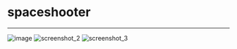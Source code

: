 # spaceshooter
-------------
![image](https://user-images.githubusercontent.com/38284288/40920521-ca0c450e-6847-11e8-96c3-9a72255a9de1.png)
![screenshot_2](https://user-images.githubusercontent.com/38284288/40920637-1c997b0c-6848-11e8-9550-60e15751f6c0.png)
![screenshot_3](https://user-images.githubusercontent.com/38284288/40920682-437668fc-6848-11e8-9519-7bc4a6f3412a.png)
